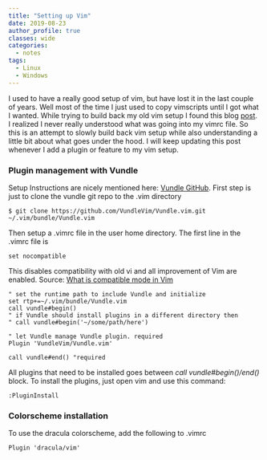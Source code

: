```yaml
---
title: "Setting up Vim"
date: 2019-08-23
author_profile: true
classes: wide
categories:
  - notes
tags:
  - Linux
  - Windows
---
```


I used to have a really good setup of vim, but have lost it in the last couple of years.
Well most of the time I just used to copy vimscripts until I got what I wanted. While trying to build 
back my old vim setup I found this blog [post][GoodVim]. I realized I never really understood what was
going into my vimrc file. So this is an attempt to slowly build back vim setup while also understanding
a little bit about what goes under the hood. I will keep updating this post whenever I add a plugin or 
feature to my vim setup.


### Plugin management with Vundle

Setup Instructions are nicely mentioned here: [Vundle GitHub][VundleHome].
First step is just to clone the vundle git repo to the .vim directory
```
$ git clone https://github.com/VundleVim/Vundle.vim.git ~/.vim/bundle/Vundle.vim

```
Then setup a .vimrc file in the user home directory. The first line in the .vimrc
file is
```
set nocompatible
```
This disables compatibility with old vi and all improvement of Vim are enabled.
Source: [What is compatible mode in Vim][VimNoCompatible]

```
" set the runtime path to include Vundle and initialize
set rtp+=~/.vim/bundle/Vundle.vim
call vundle#begin()
" if Vundle should install plugins in a different directory then 
" call vundle#begin('~/some/path/here')

" let Vundle manage Vundle plugin. required
Plugin 'VundleVim/Vundle.vim'

call vundle#end() "required
```
All plugins that need to be installed goes between _call vundle#begin()/end()_ block.
To install the plugins, just open vim and use this command:
```
:PluginInstall
```

### Colorscheme  installation

To use the dracula colorscheme, add the following to .vimrc
```
Plugin 'dracula/vim'
```

[GoodVim]: https://dougblack.io/words/a-good-vimrc.html
[VundleHome]: https://github.com/VundleVim/Vundle.vim
[VimNoCompatible]: https://superuser.com/questions/543317/what-is-compatible-mode-in-vim
